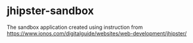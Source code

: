 # jhipster-sandbox
The sandbox application created using instruction from https://www.ionos.com/digitalguide/websites/web-development/jhipster/
